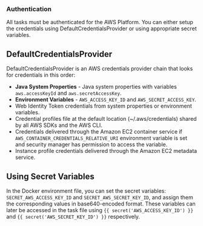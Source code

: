 ### Authentication

All tasks must be authenticated for the AWS Platform. You can either setup the credentials using DefaultCredentialsProvider or using appropriate secret variables.

## DefaultCredentialsProvider

DefaultCredentialsProvider is an AWS credentials provider chain that looks for credentials in this order:
- **Java System Properties** - Java system properties with variables `aws.accessKeyId` and `aws.secretAccessKey`.
- **Environment Variables** - `AWS_ACCESS_KEY_ID` and `AWS_SECRET_ACCESS_KEY`.
- Web Identity Token credentials from system properties or environment variables.
- Credential profiles file at the default location (~/.aws/credentials) shared by all AWS SDKs and the AWS CLI.
- Credentials delivered through the Amazon EC2 container service if `AWS_CONTAINER_CREDENTIALS_RELATIVE_URI` environment variable is set and security manager has permission to access the variable.
- Instance profile credentials delivered through the Amazon EC2 metadata service.

## Using Secret Variables

In the Docker environment file, you can set the secret variables: `SECRET_AWS_ACCESS_KEY_ID` and `SECRET_AWS_SECRET_KEY_ID`, 
and assign them the corresponding values in base640-encoded format. These variables can later be accessed in the task file using
`{{ secret('AWS_ACCESS_KEY_ID') }}` and `{{ secret('AWS_SECRET_KEY_ID') }}` respectively.
